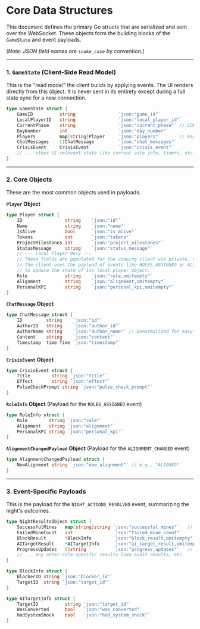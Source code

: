 # Core Data Structures

This document defines the primary Go structs that are serialized and sent over the WebSocket. These objects form the building blocks of the `GameState` and event payloads.

*(Note: JSON field names are `snake_case` by convention.)*

---

### 1. `GameState` (Client-Side Read Model)

This is the "read model" the client builds by applying events. The UI renders directly from this object. It is never sent in its entirety except during a full state sync for a new connection.

```go
type GameState struct {
    GameID          string                `json:"game_id"`
    LocalPlayerID   string                `json:"local_player_id"`
    CurrentPhase    string                `json:"current_phase"` // LOBBY, DAY, NIGHT, etc.
    DayNumber       int                   `json:"day_number"`
    Players         map[string]Player     `json:"players"`       // Keyed by PlayerID
    ChatMessages    []ChatMessage         `json:"chat_messages"`
    CrisisEvent     CrisisEvent           `json:"crisis_event"`
    // ... other UI-relevant state like current vote info, timers, etc.
}
```

---

### 2. Core Objects

These are the most common objects used in payloads.

**`Player` Object**
```go
type Player struct {
    ID                string    `json:"id"`
    Name              string    `json:"name"`
    IsAlive           bool      `json:"is_alive"`
    Tokens            int       `json:"tokens"`
    ProjectMilestones int       `json:"project_milestones"`
    StatusMessage     string    `json:"status_message"`
    // --- Local Player Only ---
    // These fields are populated for the viewing client via private, targeted events.
    // The client uses the payload of events like ROLES_ASSIGNED or ALIGNMENT_CHANGED
    // to update the state of its local player object.
    Role              string    `json:"role,omitempty"`
    Alignment         string    `json:"alignment,omitempty"`
    PersonalKPI       string    `json:"personal_kpi,omitempty"`
}
```

**`ChatMessage` Object**
```go
type ChatMessage struct {
    ID         string    `json:"id"`
    AuthorID   string    `json:"author_id"`
    AuthorName string    `json:"author_name"` // Denormalized for easy display
    Content    string    `json:"content"`
    Timestamp  time.Time `json:"timestamp"`
}
```

**`CrisisEvent` Object**
```go
type CrisisEvent struct {
    Title        string `json:"title"`
    Effect       string `json:"effect"`
    PulseCheckPrompt string `json:"pulse_check_prompt"`
}
```

**`RoleInfo` Object** (Payload for the `ROLES_ASSIGNED` event)
```go
type RoleInfo struct {
    Role        string `json:"role"`
    Alignment   string `json:"alignment"`
    PersonalKPI string `json:"personal_kpi"`
}
```

**`AlignmentChangedPayload` Object** (Payload for the `ALIGNMENT_CHANGED` event)
```go
type AlignmentChangedPayload struct {
    NewAlignment string `json:"new_alignment"` // e.g., "ALIGNED"
}
```

---

### 3. Event-Specific Payloads

This is the payload for the `NIGHT_ACTIONS_RESOLVED` event, summarizing the night's outcomes.

```go
type NightResultsObject struct {
    SuccessfulMines   map[string]string `json:"successful_mines"`   // MinerID -> TargetID
    FailedMineCount   int               `json:"failed_mine_count"`
    BlockResult       *BlockInfo        `json:"block_result,omitempty"` // Info about who was blocked
    AITargetResult    *AITargetInfo     `json:"ai_target_result,omitempty"` // Info about the AI's action
    ProgressUpdates   []string          `json:"progress_updates"`   // List of PlayerIDs who progressed
    // ... any other role-specific results like audit results, etc.
}

type BlockInfo struct {
    BlockerID string `json:"blocker_id"`
    TargetID  string `json:"target_id"`
}

type AITargetInfo struct {
    TargetID          string `json:"target_id"`
    WasConverted      bool   `json:"was_converted"`
    HadSystemShock    bool   `json:"had_system_shock"`
}
```
